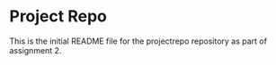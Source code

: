 # Project Repo

This is the initial README file for the projectrepo repository as part of assignment 2.
